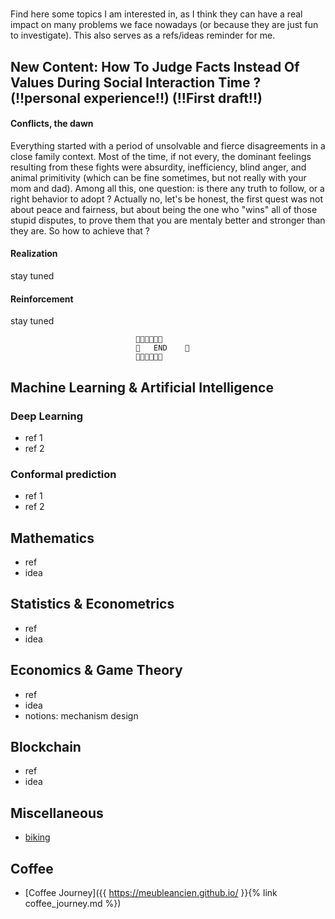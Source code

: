 # 
Find here some topics I am interested in, as I think they can have a real impact on many problems we face nowadays (or because they are just fun to investigate).
This also serves as a refs/ideas reminder for me.


## New Content: How To Judge Facts Instead Of Values During Social Interaction Time ? (!!personal experience!!) (!!First draft!!)
 
 
#### Conflicts, the dawn

Everything started with a period of unsolvable and fierce disagreements in a close family context. Most of the time, if not every, the dominant feelings resulting from
these fights were absurdity, inefficiency, blind anger, and animal primitivity (which can be fine sometimes, but not really with your mom and dad). Among all this, one question: is there any truth to follow, or a right behavior to adopt ? Actually no, let's be honest, the first quest was not about peace and fairness,  but about being the one who "wins" all of those stupid disputes, to prove them that you are mentaly better and stronger than they are. So how to achieve that ? 



#### Realization

stay tuned


#### Reinforcement

stay tuned 

                                🍓🍓🍓🍓🍓🍓
                                🍓   END    🍓    
                                🍓🍓🍓🍓🍓🍓


## Machine Learning & Artificial Intelligence
### Deep Learning
* ref 1
* ref 2
  
### Conformal prediction
* ref 1
* ref 2

## Mathematics
* ref
* idea

## Statistics & Econometrics
* ref
* idea

## Economics & Game Theory
* ref
* idea
* notions: mechanism design

## Blockchain 
* ref
* idea

## Miscellaneous
* [biking](https://pedalchile.com/blog/cycling-vs-walking)

## Coffee
* [Coffee Journey]({{ https://meubleancien.github.io/ }}{% link coffee_journey.md %})

  




